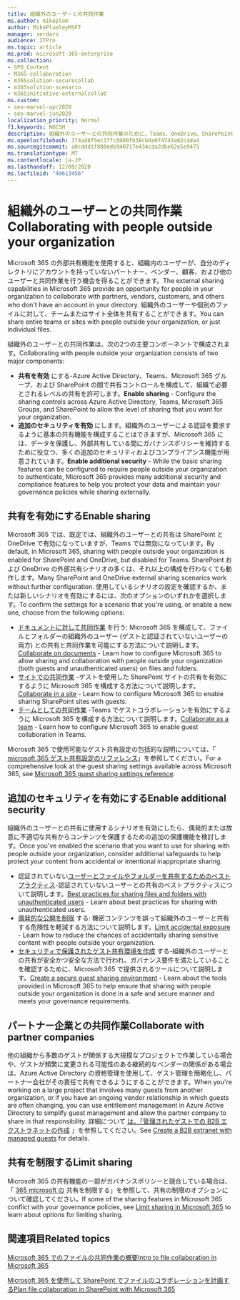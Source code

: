 ```yaml
---
title: 組織外のユーザーとの共同作業
ms.author: mikeplum
author: MikePlumleyMSFT
manager: serdars
audience: ITPro
ms.topic: article
ms.prod: microsoft-365-enterprise
ms.collection:
- SPO_Content
- M365-collaboration
- m365solution-securecollab
- m365solution-scenario
- m365initiative-externalcollab
ms.custom:
- seo-marvel-apr2020
- seo-marvel-jun2020
localization_priority: Normal
f1.keywords: NOCSH
description: 組織外のユーザーとの共同作業のために、Teams、OneDrive、SharePoint などの Microsoft 365 アプリを構成する方法について説明します。
ms.openlocfilehash: 374ad8f5ec37fc0900fb38cb4e0f4743a02c4da4
ms.sourcegitcommit: a0cddd1f888edb940717e434cda2dbe62e5e9475
ms.translationtype: MT
ms.contentlocale: ja-JP
ms.lasthandoff: 12/09/2020
ms.locfileid: "49613456"
---
```

# <a name="collaborating-with-people-outside-your-organization"></a><span data-ttu-id="388d5-103">組織外のユーザーとの共同作業</span><span class="sxs-lookup"><span data-stu-id="388d5-103">Collaborating with people outside your organization</span></span>

<span data-ttu-id="388d5-104">Microsoft 365 の外部共有機能を使用すると、組織内のユーザーが、自分のディレクトリにアカウントを持っていないパートナー、ベンダー、顧客、および他のユーザーと共同作業を行う機会を得ることができます。</span><span class="sxs-lookup"><span data-stu-id="388d5-104">The external sharing capabilities in Microsoft 365 provide an opportunity for people in your organization to collaborate with partners, vendors, customers, and others who don't have an account in your directory.</span></span> <span data-ttu-id="388d5-105">組織外のユーザーや個別のファイルに対して、チームまたはサイト全体を共有することができます。</span><span class="sxs-lookup"><span data-stu-id="388d5-105">You can share entire teams or sites with people outside your organization, or just individual files.</span></span>

<span data-ttu-id="388d5-106">組織外のユーザーとの共同作業は、次の2つの主要コンポーネントで構成されます。</span><span class="sxs-lookup"><span data-stu-id="388d5-106">Collaborating with people outside your organization consists of two major components:</span></span>

- <span data-ttu-id="388d5-107">**共有を有効** にする-Azure Active Directory、Teams、Microsoft 365 グループ、および SharePoint の間で共有コントロールを構成して、組織で必要とされるレベルの共有を許可します。</span><span class="sxs-lookup"><span data-stu-id="388d5-107">**Enable sharing** - Configure the sharing controls across Azure Active Directory, Teams, Microsoft 365 Groups, and SharePoint to allow the level of sharing that you want for your organization.</span></span>
- <span data-ttu-id="388d5-108">**追加のセキュリティを有効** にします。組織外のユーザーによる認証を要求するように基本の共有機能を構成することはできますが、Microsoft 365 には、データを保護し、外部共有している間にガバナンスポリシーを維持するために役立つ、多くの追加のセキュリティおよびコンプライアンス機能が用意されています。</span><span class="sxs-lookup"><span data-stu-id="388d5-108">**Enable additional security** - While the basic sharing features can be configured to require people outside your organization to authenticate, Microsoft 365 provides many additional security and compliance features to help you protect your data and maintain your governance policies while sharing externally.</span></span>

## <a name="enable-sharing"></a><span data-ttu-id="388d5-109">共有を有効にする</span><span class="sxs-lookup"><span data-stu-id="388d5-109">Enable sharing</span></span>

<span data-ttu-id="388d5-110">Microsoft 365 では、既定では、組織外のユーザーとの共有は SharePoint と OneDrive で有効になっていますが、Teams では無効になっています。</span><span class="sxs-lookup"><span data-stu-id="388d5-110">By default, in Microsoft 365, sharing with people outside your organization is enabled for SharePoint and OneDrive, but disabled for Teams.</span></span> <span data-ttu-id="388d5-111">SharePoint および OneDrive の外部共有シナリオの多くは、それ以上の構成を行わなくても動作します。</span><span class="sxs-lookup"><span data-stu-id="388d5-111">Many SharePoint and OneDrive external sharing scenarios work without further configuration.</span></span> <span data-ttu-id="388d5-112">使用しているシナリオの設定を確認するか、または新しいシナリオを有効にするには、次のオプションのいずれかを選択します。</span><span class="sxs-lookup"><span data-stu-id="388d5-112">To confirm the settings for a scenario that you're using, or enable a new one, choose from the following options:</span></span>

- <span data-ttu-id="388d5-113">[ドキュメントに対して共同作業](collaborate-on-documents.md) を行う: Microsoft 365 を構成して、ファイルとフォルダーの組織外のユーザー (ゲストと認証されていないユーザーの両方) との共有と共同作業を可能にする方法について説明します。</span><span class="sxs-lookup"><span data-stu-id="388d5-113">[Collaborate on documents](collaborate-on-documents.md) - Learn how to configure Microsoft 365 to allow sharing and collaboration with people outside your organization (both guests and unauthenticated users) on files and folders.</span></span>
- <span data-ttu-id="388d5-114">[サイトでの共同作業](collaborate-in-site.md) -ゲストを使用した SharePoint サイトの共有を有効にするように Microsoft 365 を構成する方法について説明します。</span><span class="sxs-lookup"><span data-stu-id="388d5-114">[Collaborate in a site](collaborate-in-site.md) - Learn how to configure Microsoft 365 to enable sharing SharePoint sites with guests.</span></span>
- <span data-ttu-id="388d5-115">[チームとしての共同作業](collaborate-as-team.md) -Teams でゲストコラボレーションを有効にするように Microsoft 365 を構成する方法について説明します。</span><span class="sxs-lookup"><span data-stu-id="388d5-115">[Collaborate as a team](collaborate-as-team.md) - Learn how to configure Microsoft 365 to enable guest collaboration in Teams.</span></span>

<span data-ttu-id="388d5-116">Microsoft 365 で使用可能なゲスト共有設定の包括的な説明については、「 [microsoft 365 ゲスト共有設定のリファレンス](microsoft-365-guest-settings.md)」を参照してください。</span><span class="sxs-lookup"><span data-stu-id="388d5-116">For a comprehensive look at the guest sharing settings available across Microsoft 365, see [Microsoft 365 guest sharing settings reference](microsoft-365-guest-settings.md).</span></span>

## <a name="enable-additional-security"></a><span data-ttu-id="388d5-117">追加のセキュリティを有効にする</span><span class="sxs-lookup"><span data-stu-id="388d5-117">Enable additional security</span></span>

<span data-ttu-id="388d5-118">組織外のユーザーとの共有に使用するシナリオを有効にしたら、偶発的または故意に不適切な共有からコンテンツを保護するための追加の保護機能を検討します。</span><span class="sxs-lookup"><span data-stu-id="388d5-118">Once you've enabled the scenario that you want to use for sharing with people outside your organization, consider additional safeguards to help protect your content from accidental or intentional inappropriate sharing.</span></span>

- <span data-ttu-id="388d5-119">認証されていない[ユーザーとファイルやフォルダーを共有するためのベストプラクティス](best-practices-anonymous-sharing.md)-認証されていないユーザーとの共有のベストプラクティスについて説明します。</span><span class="sxs-lookup"><span data-stu-id="388d5-119">[Best practices for sharing files and folders with unauthenticated users](best-practices-anonymous-sharing.md) - Learn about best practices for sharing with unauthenticated users.</span></span>
- <span data-ttu-id="388d5-120">[偶発的な公開を制限](share-limit-accidental-exposure.md) する: 機密コンテンツを誤って組織外のユーザーと共有する危険性を軽減する方法について説明します。</span><span class="sxs-lookup"><span data-stu-id="388d5-120">[Limit accidental exposure](share-limit-accidental-exposure.md) - Learn how to reduce the chances of accidentally sharing sensitive content with people outside your organization.</span></span>
- <span data-ttu-id="388d5-121">[セキュリティで保護されたゲスト共有環境を作成](create-secure-guest-sharing-environment.md) する-組織外のユーザーとの共有が安全かつ安全な方法で行われ、ガバナンス要件を満たしていることを確認するために、Microsoft 365 で提供されるツールについて説明します。</span><span class="sxs-lookup"><span data-stu-id="388d5-121">[Create a secure guest sharing environment](create-secure-guest-sharing-environment.md) - Learn about the tools provided in Microsoft 365 to help ensure that sharing with people outside your organization is done in a safe and secure manner and meets your governance requirements.</span></span>

## <a name="collaborate-with-partner-companies"></a><span data-ttu-id="388d5-122">パートナー企業との共同作業</span><span class="sxs-lookup"><span data-stu-id="388d5-122">Collaborate with partner companies</span></span>

<span data-ttu-id="388d5-123">他の組織から多数のゲストが関係する大規模なプロジェクトで作業している場合や、ゲストが頻繁に変更される可能性のある継続的なベンダーの関係がある場合は、Azure Active Directory の資格管理を使用して、ゲスト管理を簡略化し、パートナー会社がその責任で共有できるようにすることができます。</span><span class="sxs-lookup"><span data-stu-id="388d5-123">When you're working on a large project that involves many guests from another organization, or if you have an ongoing vendor relationship in which guests are often changing, you can use entitlement management in Azure Active Directory to simplify guest management and allow the partner company to share in that responsibility.</span></span> <span data-ttu-id="388d5-124">詳細について [は、「管理されたゲストでの B2B エクストラネットの作成](b2b-extranet.md) 」を参照してください。</span><span class="sxs-lookup"><span data-stu-id="388d5-124">See [Create a B2B extranet with managed guests](b2b-extranet.md) for details.</span></span>

## <a name="limit-sharing"></a><span data-ttu-id="388d5-125">共有を制限する</span><span class="sxs-lookup"><span data-stu-id="388d5-125">Limit sharing</span></span>

<span data-ttu-id="388d5-126">Microsoft 365 の共有機能の一部がガバナンスポリシーと競合している場合は、「 [365 microsoft の](microsoft-365-limit-sharing.md) 共有を制限する」を参照して、共有の制限のオプションについて確認してください。</span><span class="sxs-lookup"><span data-stu-id="388d5-126">If some of the sharing features in Microsoft 365 conflict with your governance policies, see [Limit sharing in Microsoft 365](microsoft-365-limit-sharing.md) to learn about options for limiting sharing.</span></span>

## <a name="related-topics"></a><span data-ttu-id="388d5-127">関連項目</span><span class="sxs-lookup"><span data-stu-id="388d5-127">Related topics</span></span>

[<span data-ttu-id="388d5-128">Microsoft 365 でのファイルの共同作業の概要</span><span class="sxs-lookup"><span data-stu-id="388d5-128">Intro to file collaboration in Microsoft 365</span></span>](https://docs.microsoft.com/sharepoint/intro-to-file-collaboration)

[<span data-ttu-id="388d5-129">Microsoft 365 を使用して SharePoint でファイルのコラボレーションを計画する</span><span class="sxs-lookup"><span data-stu-id="388d5-129">Plan file collaboration in SharePoint with Microsoft 365</span></span>](https://docs.microsoft.com/sharepoint/deploy-file-collaboration)
